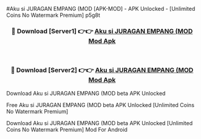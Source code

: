 #Aku si JURAGAN EMPANG (MOD [APK-MOD] - APK Unlocked - [Unlimited Coins No Watermark Premium] p5g8t



<div align="center">

<h3>🔴 Download [Server1] 👉👉 <a href="https://momento.my/?title=Aku_si_JURAGAN_EMPANG_(MOD">Aku si JURAGAN EMPANG (MOD Mod Apk</a></h3><br>

<h3>🔴 Download [Server2] 👉👉 <a href="https://momento.my/?title=Aku_si_JURAGAN_EMPANG_(MOD">Aku si JURAGAN EMPANG (MOD Mod Apk</a></h3>
</div>



Download Aku si JURAGAN EMPANG (MOD beta APK Unlocked

Free Aku si JURAGAN EMPANG (MOD beta APK Unlocked [Unlimited Coins No Watermark Premium]

Download Aku si JURAGAN EMPANG (MOD beta APK Unlocked [Unlimited Coins No Watermark Premium] Mod For Android
